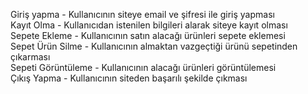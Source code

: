 Giriş yapma - Kullanıcının siteye email ve şifresi ile giriş yapması<br>
Kayıt Olma - Kullanıcıdan istenilen bilgileri alarak siteye kayıt olması<br>
Sepete Ekleme - Kullanıcının satın alacağı ürünleri sepete eklemesi<br>
Sepet Ürün Silme - Kullanıcının almaktan vazgeçtiği ürünü sepetinden çıkarması<br>
Sepeti Görüntüleme - Kullanıcının alacağı ürünleri görüntülemesi<br>
Çıkış Yapma - Kullanıcının siteden başarılı şekilde çıkması<br>
